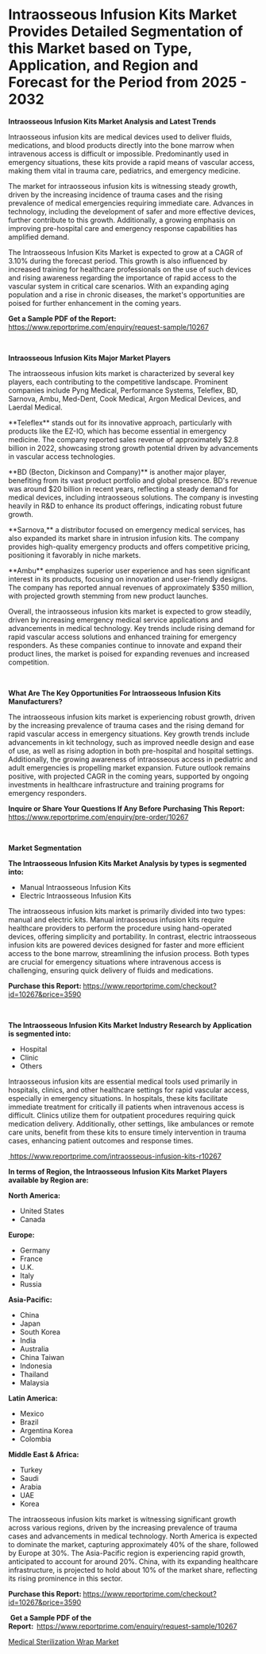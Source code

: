<p><h1>Intraosseous Infusion Kits Market Provides Detailed Segmentation of this Market based on Type, Application, and Region and Forecast for the Period from 2025 - 2032</h1></p><p><strong>Intraosseous Infusion Kits Market Analysis and Latest Trends</strong></p>
<p><p>Intraosseous infusion kits are medical devices used to deliver fluids, medications, and blood products directly into the bone marrow when intravenous access is difficult or impossible. Predominantly used in emergency situations, these kits provide a rapid means of vascular access, making them vital in trauma care, pediatrics, and emergency medicine.</p><p>The market for intraosseous infusion kits is witnessing steady growth, driven by the increasing incidence of trauma cases and the rising prevalence of medical emergencies requiring immediate care. Advances in technology, including the development of safer and more effective devices, further contribute to this growth. Additionally, a growing emphasis on improving pre-hospital care and emergency response capabilities has amplified demand.</p><p>The Intraosseous Infusion Kits Market is expected to grow at a CAGR of 3.10% during the forecast period. This growth is also influenced by increased training for healthcare professionals on the use of such devices and rising awareness regarding the importance of rapid access to the vascular system in critical care scenarios. With an expanding aging population and a rise in chronic diseases, the market's opportunities are poised for further enhancement in the coming years.</p></p>
<p><strong>Get a Sample PDF of the Report:&nbsp;</strong> <a href="https://www.reportprime.com/enquiry/request-sample/10267?utm_campaign=2652&utm_medium=2&utm_source=Github&utm_content=ia&utm_term=20032025&utm_id=intraosseous-infusion-kits">https://www.reportprime.com/enquiry/request-sample/10267</a></p>
<p>&nbsp;</p>
<p><strong>Intraosseous Infusion Kits Major Market Players</strong></p>
<p><p>The intraosseous infusion kits market is characterized by several key players, each contributing to the competitive landscape. Prominent companies include Pyng Medical, Performance Systems, Teleflex, BD, Sarnova, Ambu, Med-Dent, Cook Medical, Argon Medical Devices, and Laerdal Medical.</p><p>**Teleflex** stands out for its innovative approach, particularly with products like the EZ-IO, which has become essential in emergency medicine. The company reported sales revenue of approximately $2.8 billion in 2022, showcasing strong growth potential driven by advancements in vascular access technologies.</p><p>**BD (Becton, Dickinson and Company)** is another major player, benefiting from its vast product portfolio and global presence. BD's revenue was around $20 billion in recent years, reflecting a steady demand for medical devices, including intraosseous solutions. The company is investing heavily in R&D to enhance its product offerings, indicating robust future growth.</p><p>**Sarnova,** a distributor focused on emergency medical services, has also expanded its market share in intrusion infusion kits. The company provides high-quality emergency products and offers competitive pricing, positioning it favorably in niche markets.</p><p>**Ambu** emphasizes superior user experience and has seen significant interest in its products, focusing on innovation and user-friendly designs. The company has reported annual revenues of approximately $350 million, with projected growth stemming from new product launches.</p><p>Overall, the intraosseous infusion kits market is expected to grow steadily, driven by increasing emergency medical service applications and advancements in medical technology. Key trends include rising demand for rapid vascular access solutions and enhanced training for emergency responders. As these companies continue to innovate and expand their product lines, the market is poised for expanding revenues and increased competition.</p></p>
<p>&nbsp;</p>
<p><strong>What Are The Key Opportunities For Intraosseous Infusion Kits Manufacturers?</strong></p>
<p><p>The intraosseous infusion kits market is experiencing robust growth, driven by the increasing prevalence of trauma cases and the rising demand for rapid vascular access in emergency situations. Key growth trends include advancements in kit technology, such as improved needle design and ease of use, as well as rising adoption in both pre-hospital and hospital settings. Additionally, the growing awareness of intraosseous access in pediatric and adult emergencies is propelling market expansion. Future outlook remains positive, with projected CAGR in the coming years, supported by ongoing investments in healthcare infrastructure and training programs for emergency responders.</p></p>
<p><strong>Inquire or Share Your Questions If Any Before Purchasing This Report:</strong> <a href="https://www.reportprime.com/enquiry/pre-order/10267?utm_campaign=2652&utm_medium=2&utm_source=Github&utm_content=ia&utm_term=20032025&utm_id=intraosseous-infusion-kits">https://www.reportprime.com/enquiry/pre-order/10267</a></p>
<p>&nbsp;</p>
<p><strong>Market Segmentation</strong></p>
<p><strong>The Intraosseous Infusion Kits Market Analysis by types is segmented into:</strong></p>
<p><ul><li>Manual Intraosseous Infusion Kits</li><li>Electric Intraosseous Infusion Kits</li></ul></p>
<p><p>The intraosseous infusion kits market is primarily divided into two types: manual and electric kits. Manual intraosseous infusion kits require healthcare providers to perform the procedure using hand-operated devices, offering simplicity and portability. In contrast, electric intraosseous infusion kits are powered devices designed for faster and more efficient access to the bone marrow, streamlining the infusion process. Both types are crucial for emergency situations where intravenous access is challenging, ensuring quick delivery of fluids and medications.</p></p>
<p><strong>Purchase this Report:&nbsp;</strong><a href="https://www.reportprime.com/checkout?id=10267&price=3590&utm_campaign=2652&utm_medium=2&utm_source=Github&utm_content=ia&utm_term=20032025&utm_id=intraosseous-infusion-kits">https://www.reportprime.com/checkout?id=10267&price=3590</a></p>
<p>&nbsp;</p>
<p><strong>The Intraosseous Infusion Kits Market Industry Research by Application is segmented into:</strong></p>
<p><ul><li>Hospital</li><li>Clinic</li><li>Others</li></ul></p>
<p><p>Intraosseous infusion kits are essential medical tools used primarily in hospitals, clinics, and other healthcare settings for rapid vascular access, especially in emergency situations. In hospitals, these kits facilitate immediate treatment for critically ill patients when intravenous access is difficult. Clinics utilize them for outpatient procedures requiring quick medication delivery. Additionally, other settings, like ambulances or remote care units, benefit from these kits to ensure timely intervention in trauma cases, enhancing patient outcomes and response times.</p></p>
<p><a href="https://www.reportprime.com/intraosseous-infusion-kits-r10267?utm_campaign=2652&utm_medium=2&utm_source=Github&utm_content=ia&utm_term=20032025&utm_id=intraosseous-infusion-kits">&nbsp;https://www.reportprime.com/intraosseous-infusion-kits-r10267</a></p>
<p><strong>In terms of Region, the Intraosseous Infusion Kits Market Players available by Region are:</strong></p>
<p>
    <p> <strong> North America: </strong>
        <ul>
            <li>United States</li>
            <li>Canada</li>
        </ul>
        </p> 
    <p> <strong> Europe: </strong>
        <ul>
            <li>Germany</li>
            <li>France</li>
            <li>U.K.</li>
            <li>Italy</li>
            <li>Russia</li>
        </ul>
        </p> 
    <p> <strong> Asia-Pacific: </strong>
        <ul>
            <li>China</li>
            <li>Japan</li>
            <li>South Korea</li>
            <li>India</li>
            <li>Australia</li>
            <li>China Taiwan</li>
            <li>Indonesia</li>
            <li>Thailand</li>
            <li>Malaysia</li>
        </ul>
        </p> 
    <p> <strong> Latin America: </strong>
        <ul>
            <li>Mexico</li>
            <li>Brazil</li>
            <li>Argentina Korea</li>
            <li>Colombia</li>
        </ul>
        </p> 
    <p> <strong> Middle East & Africa: </strong>
        <ul>
            <li>Turkey</li>
            <li>Saudi</li>
            <li>Arabia</li>
            <li>UAE</li>
            <li>Korea</li>
        </ul>
    </p>
    </p>
<p><p>The intraosseous infusion kits market is witnessing significant growth across various regions, driven by the increasing prevalence of trauma cases and advancements in medical technology. North America is expected to dominate the market, capturing approximately 40% of the share, followed by Europe at 30%. The Asia-Pacific region is experiencing rapid growth, anticipated to account for around 20%. China, with its expanding healthcare infrastructure, is projected to hold about 10% of the market share, reflecting its rising prominence in this sector.</p></p>
<p><strong>Purchase this Report: </strong><a href="https://www.reportprime.com/checkout?id=10267&price=3590&utm_campaign=2652&utm_medium=2&utm_source=Github&utm_content=ia&utm_term=20032025&utm_id=intraosseous-infusion-kits">https://www.reportprime.com/checkout?id=10267&price=3590</a></p>
<p>&nbsp;<strong>Get a Sample PDF of the Report:&nbsp;&nbsp;</strong><a href="https://www.reportprime.com/enquiry/request-sample/10267?utm_campaign=2652&utm_medium=2&utm_source=Github&utm_content=ia&utm_term=20032025&utm_id=intraosseous-infusion-kits">https://www.reportprime.com/enquiry/request-sample/10267</a></p>
<p><strong></strong></p>
<p><p><a href="https://github.com/sakuniniray98/Market-Research-Report-List-1/blob/main/medical-sterilization-wrap-market.md?utm_campaign=2652&utm_medium=2&utm_source=Github&utm_content=ia&utm_term=20032025&utm_id=intraosseous-infusion-kits">Medical Sterilization Wrap Market</a></p></p>